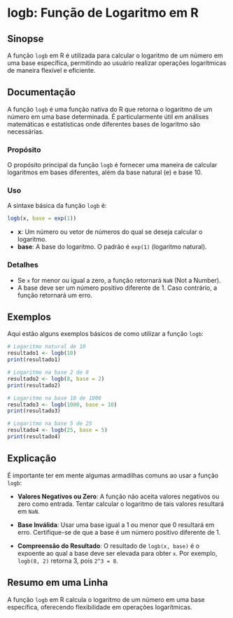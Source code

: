 <!--
Meta Description: # logb: Função de Logaritmo em R ## Sinopse A função `logb` em R é utilizada para calcular o logaritmo de um número em uma base específica, permitindo...
Meta Keywords: base, logb, logaritmo, função, uma
-->

# logb: Função de Logaritmo em R

## Sinopse
A função `logb` em R é utilizada para calcular o logaritmo de um número em uma base específica, permitindo ao usuário realizar operações logarítmicas de maneira flexível e eficiente.

## Documentação
A função `logb` é uma função nativa do R que retorna o logaritmo de um número em uma base determinada. É particularmente útil em análises matemáticas e estatísticas onde diferentes bases de logaritmo são necessárias.

### Propósito
O propósito principal da função `logb` é fornecer uma maneira de calcular logaritmos em bases diferentes, além da base natural (e) e base 10. 

### Uso
A sintaxe básica da função `logb` é:
```R
logb(x, base = exp(1))
```

- **x**: Um número ou vetor de números do qual se deseja calcular o logaritmo.
- **base**: A base do logaritmo. O padrão é `exp(1)` (logaritmo natural).

### Detalhes
- Se `x` for menor ou igual a zero, a função retornará `NaN` (Not a Number).
- A base deve ser um número positivo diferente de 1. Caso contrário, a função retornará um erro.

## Exemplos
Aqui estão alguns exemplos básicos de como utilizar a função `logb`:

```R
# Logaritmo natural de 10
resultado1 <- logb(10)
print(resultado1)

# Logaritmo na base 2 de 8
resultado2 <- logb(8, base = 2)
print(resultado2)

# Logaritmo na base 10 de 1000
resultado3 <- logb(1000, base = 10)
print(resultado3)

# Logaritmo na base 5 de 25
resultado4 <- logb(25, base = 5)
print(resultado4)
```

## Explicação
É importante ter em mente algumas armadilhas comuns ao usar a função `logb`:

- **Valores Negativos ou Zero**: A função não aceita valores negativos ou zero como entrada. Tentar calcular o logaritmo de tais valores resultará em `NaN`.
  
- **Base Inválida**: Usar uma base igual a 1 ou menor que 0 resultará em erro. Certifique-se de que a base é um número positivo diferente de 1.

- **Compreensão do Resultado**: O resultado de `logb(x, base)` é o expoente ao qual a base deve ser elevada para obter `x`. Por exemplo, `logb(8, 2)` retorna 3, pois `2^3 = 8`.

## Resumo em uma Linha
A função `logb` em R calcula o logaritmo de um número em uma base específica, oferecendo flexibilidade em operações logarítmicas.